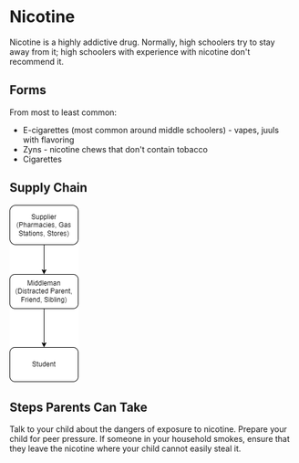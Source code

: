 # Nicotine

Nicotine is a highly addictive drug. Normally, high schoolers try to stay away from it; high schoolers with experience with nicotine don't recommend it.

## Forms

From most to least common:
* E-cigarettes (most common around middle schoolers) - vapes, juuls with flavoring
* Zyns - nicotine chews that don't contain tobacco
* Cigarettes

## Supply Chain

![supply chain of nic](./img/nic-sc.png)

## Steps Parents Can Take

Talk to your child about the dangers of exposure to nicotine. Prepare your child for peer pressure. If someone in your household smokes, ensure that they leave the nicotine where your child cannot easily steal it.
